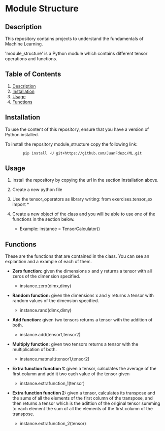# Module Structure

## Description
This repository contains projects to understand the fundamentals of Machine Learning. 

'module_structure' is a Python module which contains different tensor operations and functions.

## Table of Contents

1. [Description](#description)
2. [Installation](#installation)
3. [Usage](#usage)
4. [Functions](#functions)

## Installation

To use the content of this repository, ensure that you have a version of Python installed. 

To install the repository module_structure copy the following link:

            pip install -U git+https://github.com/JuanFdezc/ML.git

## Usage
1. Install the repository by copying the url in the section Installation above.
2. Create a new python file
3. Use the tensor_operators as library writing:   from exercises.tensor_ex import *
4. Create a new object of the class and you will be able to use one of the functions in the section below.

   - Example: instance = TensorCalculator()

## Functions
These are the functions that are contained in the class. You can see an explantion and a example of each of them.

+ **Zero function:** given the dimensions x and y returns a tensor with all zeros of the dimension specified.

  - instance.zero(dimx,dimy)
+ **Random function:** given the dimensions x and y returns a tensor with random values of the dimension specified.

  - instance.rand(dimx,dimy)
+ **Add function:** given two tensors returns a tensor with the addition of both.
  
  - instance.add(tensor1,tensor2)
+ **Multiply function:** given two tensors returns a tensor with the multiplication of both.

  - instance.matmult(tensor1,tensor2)
+ **Extra function function 1:** given a tensor, calculates the average of the first column and add it two each value of the tensor given

  - instance.extrafunction_1(tensor)
+ **Extra function function 2:** given a tensor, calculates its transpose and the sums of all the elements of the first column of the transpose, and then returns
  a tensor which is the adittion of the original tensor summing to each element the sum of all the elements of the first column of the transpose.
  
  - instance.extrafunction_2(tensor)
